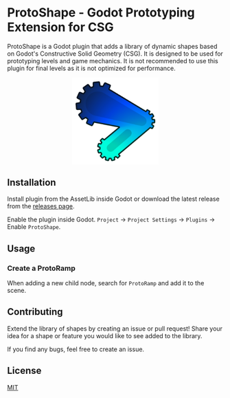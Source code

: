 # ProtoShape - Godot Prototyping Extension for CSG

ProtoShape is a Godot plugin that adds a library of dynamic shapes based on Godot's Constructive Solid Geometry (CSG). It is designed to be used for prototyping levels and game mechanics. It is not recommended to use this plugin for final levels as it is not optimized for performance.

<!-- Icon (addons/proto_shape/icon/proto-shape-icon.png) -->
<img src="addons/proto_shape/icon/proto-shape-icon.png" style="height: 40%; width: 40%; margin: 0 auto; display: block">

## Installation

Install plugin from the AssetLib inside Godot or download the latest release from the [releases page](https://github.com/HLCaptain/proto-shape/releases/latest).

Enable the plugin inside Godot. `Project` -> `Project Settings` -> `Plugins` -> Enable `ProtoShape`.

## Usage

### Create a ProtoRamp

When adding a new child node, search for `ProtoRamp` and add it to the scene.

<!-- Add workflow snipets and video of a demo map -->

## Contributing

Extend the library of shapes by creating an issue or pull request! Share your idea for a shape or feature you would like to see added to the library.

If you find any bugs, feel free to create an issue.

## License

[MIT](https://choosealicense.com/licenses/mit/)
